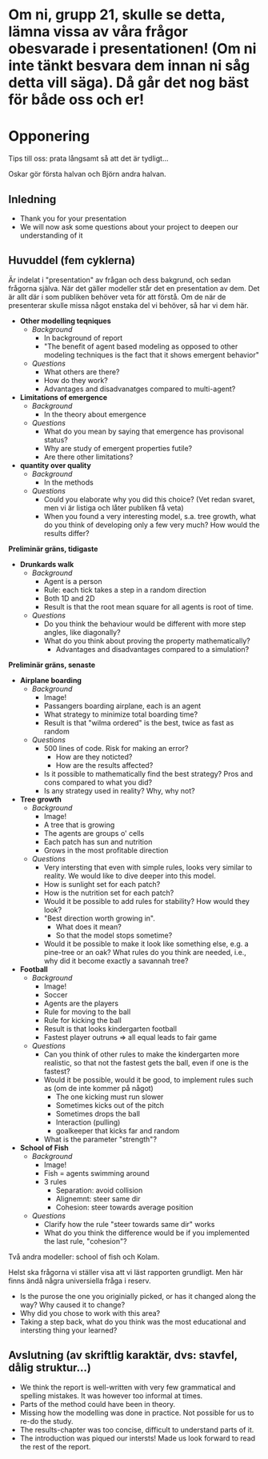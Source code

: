 
# Om ni, grupp 21, skulle se detta, lämna vissa av våra frågor obesvarade i presentationen! (Om ni inte tänkt besvara dem innan ni såg detta vill säga). Då går det nog bäst för både oss och er!

# Opponering

Tips till oss: prata långsamt så att det är tydligt...

Oskar gör första halvan och Björn andra halvan.

## Inledning

- Thank you for your presentation
- We will now ask some questions about your project to deepen our understanding of it

## Huvuddel (fem cyklerna)

Är indelat i "presentation" av frågan och dess bakgrund, och sedan frågorna själva. När det gäller modeller står det en presentation av dem. Det är allt där i som publiken behöver veta för att förstå. Om de när de presenterar skulle missa något enstaka del vi behöver, så har vi dem här.

- **Other modelling teqniques**
  - *Background*
    - In background of report
    - "The benefit of agent based modeling as
opposed to other modeling techniques is the fact that it shows emergent behavior"
  - *Questions*
    - What others are there?
    - How do they work?
    - Advantages and disadvanatges compared to multi-agent?
- **Limitations of emergence**
  - *Background*
     - In the theory about emergence
  - *Questions*
    - What do you mean by saying that emergence has provisonal status?
    - Why are study of emergent properties futile?
    - Are there other limitations?
- **quantity over quality**
  - *Background*
    - In the methods
  - *Questions*
    - Could you elaborate why you did this choice? (Vet redan svaret, men vi är listiga och låter publiken få veta)
    - When you found a very interesting model, s.a. tree growth, what do you think of developing only a few very much? How would the results differ?

**Preliminär gräns, tidigaste**
  
- **Drunkards walk**
  - *Background*
    - Agent is a person
    - Rule: each tick takes a step in a random direction
    - Both 1D and 2D
    - Result is that the root mean square for all agents is root of time.
  - *Questions*
    - Do you think the behaviour would be different with more step angles, like diagonally?
    - What do you think about proving the property mathematically?
      - Advantages and disadvantages compared to a simulation?

**Preliminär gräns, senaste**

- **Airplane boarding**
  - *Background*
    - Image!
    - Passangers boarding airplane, each is an agent
    - What strategy to minimize total boarding time?
    - Result is that "wilma ordered" is the best, twice as fast as random
  - *Questions*
    - 500 lines of code. Risk for making an error?
      - How are they noticted?
      - How are the results affected?
    - Is it possible to mathematically find the best strategy? Pros and cons compared to what you did?
    - Is any strategy used in reality? Why, why not?
- **Tree growth**
  - *Background*
    - Image!
    - A tree that is growing
    - The agents are groups o' cells
    - Each patch has sun and nutrition
    - Grows in the most profitable direction
  - *Questions*
    - Very intersting that even with simple rules, looks very similar to reality. We would like to dive deeper into this model.
    - How is sunlight set for each patch?
    - How is the nutrition set for each patch?
    - Would it be possible to add rules for stability? How would they look?
    - "Best direction worth growing in".
      - What does it mean?
      - So that the model stops sometime?
    - Would it be possible to make it look like something else, e.g. a pine-tree or an oak? What rules do you think are needed, i.e., why did it become exactly a savannah tree?
- **Football**
  - *Background*
    - Image!
    - Soccer
    - Agents are the players
    - Rule for moving to the ball
    - Rule for kicking the ball
    - Result is that looks kindergarten football
    - Fastest player outruns => all equal leads to fair game
  - *Questions*
    - Can you think of other rules to make the kindergarten more realistic, so that not the fastest gets the ball, even if one is the fastest?
    - Would it be possible, would it be good, to implement rules such as (om de inte kommer på något)
      - The one kicking must run slower
      - Sometimes kicks out of the pitch
      - Sometimes drops the ball
      - Interaction (pulling)
      - goalkeeper that kicks far and random
    - What is the parameter "strength"?
- **School of Fish**
  - *Background*
    - Image!
    - Fish = agents swimming around
    - 3 rules
      - Separation: avoid collision
      - Alignemnt: steer same dir
      - Cohesion: steer towards average position
  - *Questions*
    - Clarify how the rule "steer towards same dir" works
    - What do you think the difference would be if you implemented the last rule, "cohesion"?


Två andra modeller: school of fish och Kolam.

Helst ska frågorna vi ställer visa att vi läst rapporten grundligt. Men här finns ändå några universiella fråga i reserv.

- Is the purose the one you originially picked, or has it changed along the way? Why caused it to change?
- Why did you chose to work with this area?
- Taking a step back, what do you think was the most educational and intersting thing your learned?

## Avslutning (av skriftlig karaktär, dvs: stavfel, dålig struktur...)

- We think the report is well-written with very few grammatical and spelling mistakes. It was however too informal at times.
- Parts of the method could have been in theory.
- Missing how the modelling was done in practice. Not possible for us to re-do the study.
- The results-chapter was too concise, difficult to understand parts of it.
- The introduction was piqued our intersts! Made us look forward to read the rest of the report.
